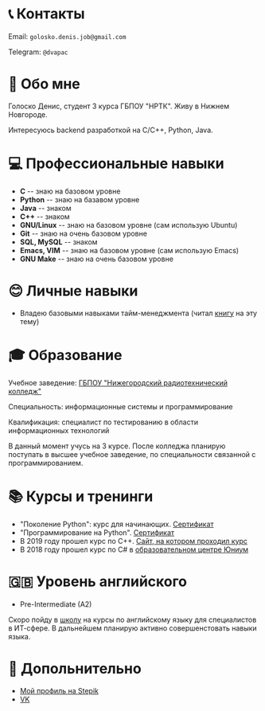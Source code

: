# 📞 Контакты

Email: `golosko.denis.job@gmail.com`

Telegram: `@dvapac`

# 👋 Обо мне

Голоско Денис, студент 3 курса ГБПОУ "НРТК". 
Живу в Нижнем Новгороде. 

Интересуюсь backend разработкой на C/C++, Python, Java. 

# 💻 Профессиональные навыки
+ **C** -- знаю на базовом уровне
+ **Python** -- знаю на базавом уровне
+ **Java** -- знаком
+ **С++** -- знаком
+ **GNU/Linux** -- знаю на базовом уровне (сам использую Ubuntu)
+ **Git** -- знаю на очень базовом уровне
+ **SQL, MySQL** -- знаком
+ **Emacs, VIM** -- знаю на базовом уровне (сам использую Emacs)
+ **GNU Make** -- знаю на очень базовом уровне

# 😊 Личные навыки
+ Владею базовыми навыками тайм-менеджмента (читал [книгу](https://www.ozon.ru/product/taym-drayv-19627717/?sh=cxbLJ6R58g) на эту тему)

# 🎓 Образование

Учебное заведение: [ГБПОУ "Нижегородский радиотехнический колледж"](https://nntc.nnov.ru/)

Специальность: информационные системы и программирование

Квалификация: специалист по тестированию в области информационных технологий

В данный момент учусь на 3 курсе. После колледжа планирую поступать в высшее учебное заведение, по специальности связанной с программированием.

# 📚 Курсы и тренинги 

+ "Поколение Python": курс для начинающих. [Сертификат](https://stepik.org/cert/1150577)
+ "Программирование на Python". [Сертификат](https://stepik.org/cert/1023640)
+ В 2019 году прошел курс по C++. [Сайт, на котором проходил курс](https://informatics.ru/)
+ В 2018 году прошел курс по C# в [образовательном центре Юниум](https://unium.ru/)

# 🇬🇧 Уровень английского
+ Pre-Intermediate (A2) 

Скоро пойду в [школу](https://greenlinenn.com/) на курсы по английскому языку для специалистов в ИТ-сфере. В дальнейшем планирую активно совершенстовать навыки языка. 

# 🔎 Допольнительно

+ [Мой профиль на Stepik](https://stepik.org/users/378069677)
+ [VK](https://vk.com/denis.g.specialist)
